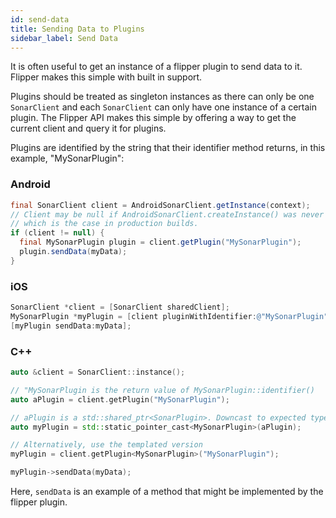 ```yaml
---
id: send-data
title: Sending Data to Plugins
sidebar_label: Send Data
---
```


It is often useful to get an instance of a flipper plugin to send data to it. Flipper makes this simple with built in support.

Plugins should be treated as singleton instances as there can only be one `SonarClient` and each `SonarClient` can only have one instance of a certain plugin. The Flipper API makes this simple by offering a way to get the current client and query it for plugins.

Plugins are identified by the string that their identifier method returns, in this example, "MySonarPlugin":

### Android

```java
final SonarClient client = AndroidSonarClient.getInstance(context);
// Client may be null if AndroidSonarClient.createInstance() was never called
// which is the case in production builds.
if (client != null) {
  final MySonarPlugin plugin = client.getPlugin("MySonarPlugin");
  plugin.sendData(myData);
}
```

### iOS

```objective-c
SonarClient *client = [SonarClient sharedClient];
MySonarPlugin *myPlugin = [client pluginWithIdentifier:@"MySonarPlugin"];
[myPlugin sendData:myData];
```

### C++

```c++
auto &client = SonarClient::instance();

// "MySonarPlugin is the return value of MySonarPlugin::identifier()
auto aPlugin = client.getPlugin("MySonarPlugin");

// aPlugin is a std::shared_ptr<SonarPlugin>. Downcast to expected type.
auto myPlugin = std::static_pointer_cast<MySonarPlugin>(aPlugin);

// Alternatively, use the templated version
myPlugin = client.getPlugin<MySonarPlugin>("MySonarPlugin");

myPlugin->sendData(myData);
```

Here, `sendData` is an example of a method that might be implemented by the flipper plugin.
